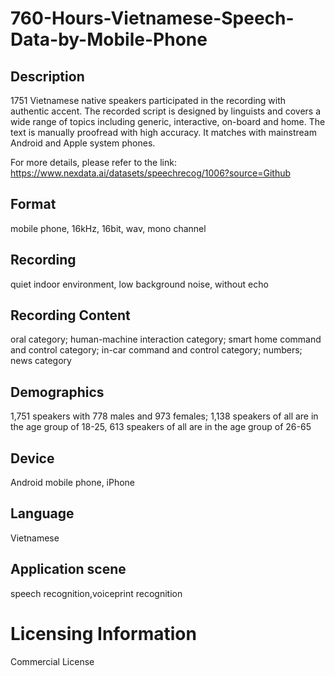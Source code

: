 # 760-Hours-Vietnamese-Speech-Data-by-Mobile-Phone


## Description
1751 Vietnamese native speakers participated in the recording with authentic accent. The recorded script is designed by linguists and covers a wide range of topics including generic, interactive, on-board and home. The text is manually proofread with high accuracy. It matches with mainstream Android and Apple system phones.

For more details, please refer to the link: https://www.nexdata.ai/datasets/speechrecog/1006?source=Github


## Format
mobile phone, 16kHz, 16bit, wav, mono channel

## Recording
quiet indoor environment, low background noise, without echo

## Recording Content
oral category; human-machine interaction category; smart home command and control category; in-car command and control category; numbers; news category

## Demographics
1,751 speakers with 778 males and 973 females; 1,138 speakers of all are in the age group of 18-25, 613 speakers of all are in the age group of 26-65

## Device
Android mobile phone, iPhone

## Language
Vietnamese

## Application scene
speech recognition,voiceprint recognition

# Licensing Information
Commercial License
